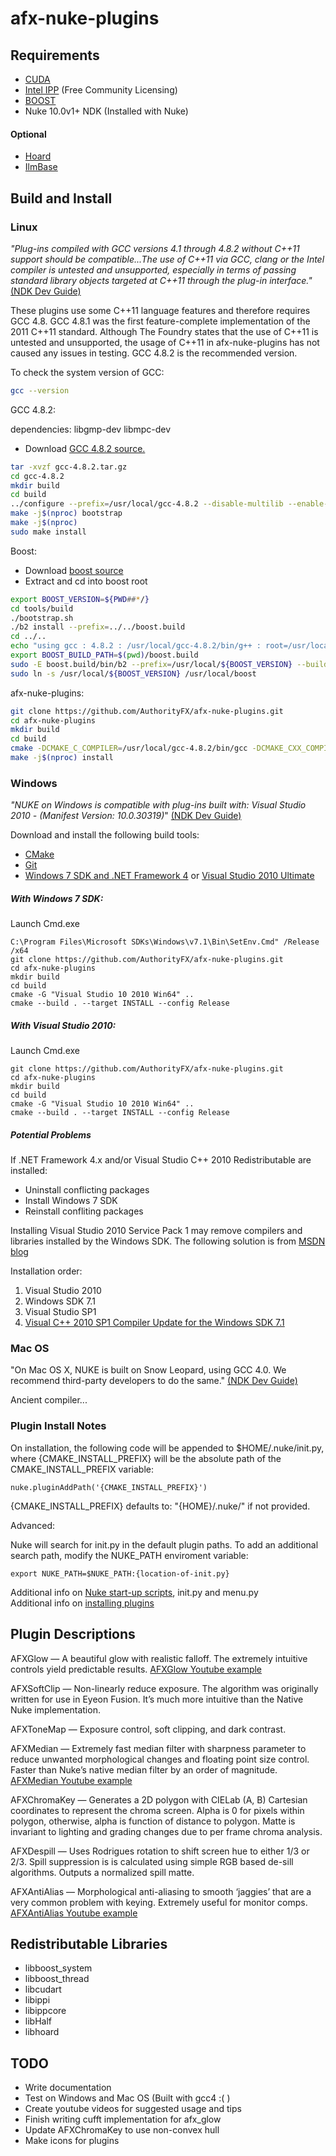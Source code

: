﻿afx-nuke-plugins﻿
================
## Requirements
* [CUDA](https://developer.nvidia.com/cuda-downloads)
* [Intel IPP](https://registrationcenter.intel.com/en/forms/?productid=2558) (Free Community Licensing)
* [BOOST](https://sourceforge.net/projects/boost/files/boost/)
* Nuke 10.0v1+ NDK (Installed with Nuke)

#### Optional
* [Hoard](https://github.com/emeryberger/Hoard/releases)
* [IlmBase](http://www.openexr.com/downloads.html)

## Build and Install
### Linux
*"Plug-ins compiled with GCC versions 4.1 through 4.8.2 without C++11 support should be compatible...The use of C++11 via GCC, clang or the Intel compiler is untested and unsupported, especially in terms of passing standard library objects targeted at C++11 through the plug-in interface."*
[(NDK Dev Guide)](https://www.thefoundry.co.uk/products/nuke/developers/105/ndkdevguide/appendixa/linux.html)

These plugins use some C++11 language features and therefore requires GCC 4.8. GCC 4.8.1 was the first feature-complete implementation of the 2011 C++11 standard.  Although The Foundry states that the use of C++11 is untested and unsupported, the usage of C++11 in afx-nuke-plugins has not caused any issues in testing. GCC 4.8.2 is the recommended version.

To check the system version of GCC:
```bash
gcc --version
```

GCC 4.8.2:

dependencies: libgmp-dev libmpc-dev 

* Download [GCC 4.8.2 source.](https://gcc.gnu.org/mirrors.html)
```bash
tar -xvzf gcc-4.8.2.tar.gz
cd gcc-4.8.2
mkdir build
cd build
../configure --prefix=/usr/local/gcc-4.8.2 --disable-multilib --enable-language=c,c++
make -j$(nproc) bootstrap
make -j$(nproc)
sudo make install
```

Boost:

* Download [boost source](http://www.boost.org/users/download/)
* Extract and cd into boost root
```bash
export BOOST_VERSION=${PWD##*/}
cd tools/build
./bootstrap.sh
./b2 install --prefix=../../boost.build
cd ../..
echo "using gcc : 4.8.2 : /usr/local/gcc-4.8.2/bin/g++ : root=/usr/local/gcc-4.8.2 : <cxxflags>-std=c++11 ;" >> boost.build/user-config.jam
export BOOST_BUILD_PATH=$(pwd)/boost.build
sudo -E boost.build/bin/b2 --prefix=/usr/local/${BOOST_VERSION} --build-dir=$(pwd)/build --with-thread toolset=gcc-4.8.2 variant=release link=shared threading=multi runtime-link=shared install
sudo ln -s /usr/local/${BOOST_VERSION} /usr/local/boost
```

afx-nuke-plugins:

```bash
git clone https://github.com/AuthorityFX/afx-nuke-plugins.git
cd afx-nuke-plugins
mkdir build
cd build
cmake -DCMAKE_C_COMPILER=/usr/local/gcc-4.8.2/bin/gcc -DCMAKE_CXX_COMPILER=/usr/local/gcc-4.8.2/bin/g++ ..
make -j$(nproc) install
```

### Windows
*"NUKE on Windows is compatible with plug-ins built with: Visual Studio 2010 - (Manifest Version: 10.0.30319)*"
[(NDK Dev Guide)](https://www.thefoundry.co.uk/products/nuke/developers/105/ndkdevguide/appendixa/windows.html)

Download and install the following build tools:
* [CMake](https://cmake.org/download)
* [Git](https://git-scm.com/downloads)
*  [Windows 7 SDK and .NET Framework 4](https://www.microsoft.com/en-us/download/details.aspx?id=8279) or [Visual Studio 2010 Ultimate](http://download.microsoft.com/download/4/0/6/4067968E-5530-4A08-B8EC-17D2B3F02C35/vs_ultimateweb.exe)

##### With Windows 7 SDK:
Launch Cmd.exe
```dos
C:\Program Files\Microsoft SDKs\Windows\v7.1\Bin\SetEnv.Cmd" /Release /x64
git clone https://github.com/AuthorityFX/afx-nuke-plugins.git
cd afx-nuke-plugins
mkdir build
cd build
cmake -G "Visual Studio 10 2010 Win64" ..
cmake --build . --target INSTALL --config Release
```
##### With Visual Studio 2010:
Launch Cmd.exe
```dos
git clone https://github.com/AuthorityFX/afx-nuke-plugins.git
cd afx-nuke-plugins
mkdir build
cd build
cmake -G "Visual Studio 10 2010 Win64" ..
cmake --build . --target INSTALL --config Release
```
##### Potential Problems
If .NET Framework 4.x and/or Visual Studio C++ 2010 Redistributable are installed:
* Uninstall conflicting packages
* Install Windows 7 SDK
* Reinstall confliting packages

Installing Visual Studio 2010 Service Pack 1 may remove compilers and libraries installed by the Windows SDK. The following solution is from [MSDN blog](https://blogs.msdn.microsoft.com/vcblog/2011/03/31/released-visual-c-2010-sp1-compiler-update-for-the-windows-sdk-7-1/)

Installation order:
1. Visual Studio 2010
2. Windows SDK 7.1
3. Visual Studio SP1
4. [Visual C++ 2010 SP1 Compiler Update for the Windows SDK 7.1](https://www.microsoft.com/en-us/download/details.aspx?id=4422)

### Mac OS
"On Mac OS X, NUKE is built on Snow Leopard, using GCC 4.0. We recommend third-party developers to do the same."
[(NDK Dev Guide)](https://www.thefoundry.co.uk/products/nuke/developers/105/ndkdevguide/appendixa/osx.html)

Ancient compiler...

### Plugin Install Notes
On installation, the following code will be appended to $HOME/.nuke/init.py, where {CMAKE_INSTALL_PREFIX} will be the absolute path of the CMAKE_INSTALL_PREFIX variable:
```
nuke.pluginAddPath('{CMAKE_INSTALL_PREFIX}')
```
{CMAKE_INSTALL_PREFIX} defaults to: "{HOME}/.nuke/" if not provided.

Advanced:

Nuke will search for init.py in the default plugin paths.  To add an additional search path, modify the NUKE_PATH enviroment variable:
```
export NUKE_PATH=$NUKE_PATH:{location-of-init.py}
```

Additional info on [Nuke start-up scripts](https://www.thefoundry.co.uk/products/nuke/developers/105/pythondevguide/startup.html), init.py and menu.py<br>
Additional info on [installing plugins](https://www.thefoundry.co.uk/products/nuke/developers/105/pythondevguide/installing_plugins.html)

## Plugin Descriptions
AFXGlow — A beautiful glow with realistic falloff.  The extremely intuitive controls yield predictable results. [AFXGlow Youtube example](https://www.youtube.com/watch?v=nkY4S2smK_U)

AFXSoftClip — Non-linearly reduce exposure.  The algorithm was originally written for use in Eyeon Fusion.  It’s much more intuitive than the Native Nuke implementation.

AFXToneMap — Exposure control, soft clipping, and dark contrast.

AFXMedian — Extremely fast median filter with sharpness parameter to reduce unwanted morphological changes and floating point size control.  Faster than Nuke’s native median filter by an order of magnitude. [AFXMedian Youtube example](https://www.youtube.com/watch?v=SspTyatPAPg)

AFXChromaKey — Generates a 2D polygon with CIELab (A, B) Cartesian coordinates to represent the chroma screen.  Alpha is 0 for pixels within polygon, otherwise, alpha is function of distance to polygon.  Matte is invariant to lighting and grading changes due to per frame chroma analysis.

AFXDespill — Uses Rodrigues rotation to shift screen hue to either 1/3 or 2/3.  Spill suppression is is calculated using simple RGB based de-sill algorithms. Outputs a normalized spill matte.

AFXAntiAlias — Morphological anti-aliasing to smooth ‘jaggies’ that are a very common problem with keying. Extremely useful for monitor comps. [AFXAntiAlias Youtube example](https://www.youtube.com/watch?v=SspTyatPAPg)

## Redistributable Libraries
* libboost_system
* libboost_thread
* libcudart
* libippi
* libippcore
* libHalf
* libhoard

## TODO
* Write documentation
* Test on Windows and Mac OS (Built with gcc4 :( )
* Create youtube videos for suggested usage and tips
* Finish writing cufft implementation for afx_glow
* Update AFXChromaKey to use non-convex hull
* Make icons for plugins
